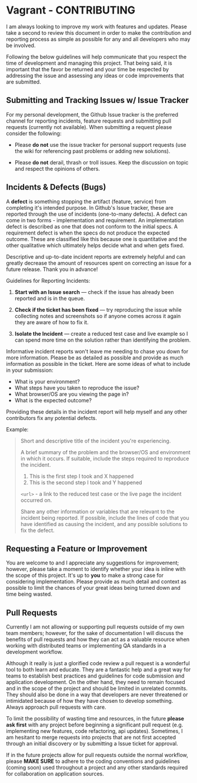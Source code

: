 Vagrant - CONTRIBUTING
======================

I am always looking to improve my work with features and updates. Please take a second to review
this document in order to make the contribution and reporting process as simple as possible
for any and all developers who may be involved.

Following the below guidelines will help communicate that you respect the time of development 
and managing this project. That being said, it is important that the favor be returned and your
time be respected by addressing the issue and assessing any ideas or code improvements that are submitted.


Submitting and Tracking Issues w/ Issue Tracker
-----------------------------------------------

For my personal development, the Github Issue tracker is the preferred channel for reporting 
incidents, feature requests and submitting pull requests (currently not available). When submitting 
a request please consider the following:

* Please **do not** use the issue tracker for personal support requests (use the wiki for referencing
  past problems or adding new solutions).

* Please **do not** derail, thrash or troll issues. Keep the discussion on topic and
  respect the opinions of others.


Incidents & Defects (Bugs)
--------------------------

A **defect** is something stopping the artifact (feature, service) from completing it's intended
purpose. In Github's Issue tracker, these are reported through the use of incidents (one-to-many defects). A defect
can come in two forms - implementation and requirement. An implementation defect is described as one that
does not conform to the initial specs. A requirement defect is when the specs do not produce the
expected outcome. These are classified like this because one is quantitative and the
other qualitative which ultimately helps decide what and when gets fixed.

Descriptive and up-to-date incident reports are extremely helpful and can greatly decrease the amount
of resources spent on correcting an issue for a future release. Thank you in advance!

Guidelines for Reporting Incidents:

1. **Start with an Issue search** &mdash; check if the issue has already been reported and is in the queue.

2. **Check if the ticket has been fixed** &mdash; try reproducing the issue while collecting notes and
   screenshots so if anyone comes across it again they are aware of how to fix it.

3. **Isolate the Incident** &mdash; create a reduced test case and live example so I can
   spend more time on the solution rather than identifying the problem.

Informative incident reports won't leave me needing to chase you down for more information. Please
be as detailed as possible and provide as much information as possible in the ticket. Here are some
ideas of what to include in your submission:

* What is your environment?
* What steps have you taken to reproduce the issue?
* What browser/OS are you viewing the page in?
* What is the expected outcome?

Providing these details in the incident report will help myself and any other contributors fix any potential defects.

Example:

> Short and descriptive title of the incident you're experiencing.
>
> A brief summary of the problem and the browser/OS and environment in which it occurs. If
> suitable, include the steps required to reproduce the incident.
>
> 1. This is the first step I took and X happened
> 2. This is the second step I took and Y happened
>
> `<url>` - a link to the reduced test case or the live page the incident occurred on.
>
> Share any other information or variables that are relevant to the incident being
> reported. If possible, include the lines of code that you have identified as
> causing the incident, and any possible solutions to fix the defect.


Requesting a Feature or Improvement
-----------------------------------

You are welcome to and I appreciate any suggestions for improvement; however, please take a moment
to identify whether your idea is inline with the scope of this project. It's up to **you**
to make a strong case for considering implementation. Please provide as much detail and context as 
possible to limit the chances of your great ideas being turned down and time being wasted.


Pull Requests
-------------

Currently I am not allowing or supporting pull requests outside of my own team members; however,
for the sake of documentation I will discuss the benefits of pull requests and how they can
act as a valuable resource when working with distributed teams or implementing QA standards
in a development workflow.

Although it really is just a glorified code review a pull request is a wonderful tool to both learn
and educate. They are a fantastic help and a great way for teams to establish best
practices and guidelines for code submission and application development. On the other hand,
they need to remain focused and in the scope of the project and should be limited in unrelated
commits. They should also be done in a way that developers are never threatened or intimidated
because of how they have chosen to develop something. Always approach pull requests with care.

To limit the possibility of wasting time and resources, in the future **please ask first** with
any project before beginning a significant pull request (e.g. implementing new features, code
refactoring, api updates). Sometimes, I am hesitant to merge requests into projects
that are not first accepted through an initial discovery or by submitting a Issue ticket for approval.

If in the future projects allow for pull requests outside the normal workflow,
please **MAKE SURE** to adhere to the coding conventions and guidelines (coming soon) used
throughout a project and any other standards required for collaboration on
application sources.